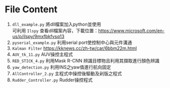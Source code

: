 # File Content

1.  `dll_example.py` 將dll檔案加入python並使用<br>
    可利用 `Ilspy` 查看dll檔案內容，下載位置：https://www.microsoft.com/en-us/p/ilspy/9mxfbkfvsq13
2.  `pyserial_example.py` 利用serial port使控制中心與元件溝通<br>
3. `Kalman Filter` https://kknews.cc/zh-tw/car/6bbm22m.html
4. `AUV_tk_11.py` AUV操控主程式<br>
5. `RED_STICK_4.py` 利用Mask R-CNN 辨識目標物且利用其擷取進行顏色辨識<br>
6. `yaw_detection.py` 利用INS之yaw值進行航向固定<br>
7. `AllController_2.py` 主程式中操控後驅動及剁版之程式<br>
8. `Rudder_Controller.py` Rudder操控程式<br>
